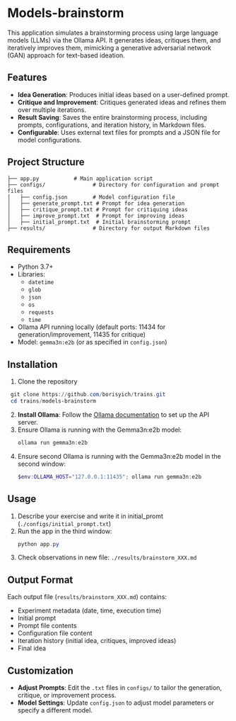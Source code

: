 # Models-brainstorm

This application simulates a brainstorming process using large language models (LLMs) via the Ollama API. It generates ideas, critiques them, and iteratively improves them, mimicking a generative adversarial network (GAN) approach for text-based ideation.

## Features
- **Idea Generation**: Produces initial ideas based on a user-defined prompt.
- **Critique and Improvement**: Critiques generated ideas and refines them over multiple iterations.
- **Result Saving**: Saves the entire brainstorming process, including prompts, configurations, and iteration history, in Markdown files.
- **Configurable**: Uses external text files for prompts and a JSON file for model configurations.

## Project Structure
```
├── app.py           # Main application script
├── configs/               # Directory for configuration and prompt files
│   ├── config.json        # Model configuration file
│   ├── generate_prompt.txt # Prompt for idea generation
│   ├── critique_prompt.txt # Prompt for critiquing ideas
│   ├── improve_prompt.txt  # Prompt for improving ideas
│   ├── initial_prompt.txt  # Initial brainstorming prompt
├── results/               # Directory for output Markdown files
```

## Requirements
- Python 3.7+
- Libraries: 
  - `datetime`
  - `glob`
  - `json`
  - `os`
  - `requests`
  - `time`
- Ollama API running locally (default ports: 11434 for generation/improvement, 11435 for critique)
- Model: `gemma3n:e2b` (or as specified in `config.json`)

## Installation
1. Clone the repository 
  ```powershell
   git clone https://github.com/borisyich/trains.git
   cd trains/models-brainstorm
   ```
2. **Install Ollama**: Follow the [Ollama documentation](https://ollama.ai/docs) to set up the API server.
3. Ensure Ollama is running with the Gemma3n:e2b model:
   ```powershell
   ollama run gemma3n:e2b
   ```
4. Ensure second Ollama is running with the Gemma3n:e2b model in the second window:
   ```powershell
   $env:OLLAMA_HOST="127.0.0.1:11435"; ollama run gemma3n:e2b
   ```

## Usage
1. Describe your exercise and write it in initial_promt (`./configs/initial_prompt.txt`)
2. Run the app in the third window:
   ```powershell
   python app.py
   ```
3. Check observations in new file: `./results/brainstorm_XXX.md`

## Output Format
Each output file (`results/brainstorm_XXX.md`) contains:
- Experiment metadata (date, time, execution time)
- Initial prompt
- Prompt file contents
- Configuration file content
- Iteration history (initial idea, critiques, improved ideas)
- Final idea
## Customization
- **Adjust Prompts**: Edit the `.txt` files in `configs/` to tailor the generation, critique, or improvement process.
- **Model Settings**: Update `config.json` to adjust model parameters or specify a different model.
